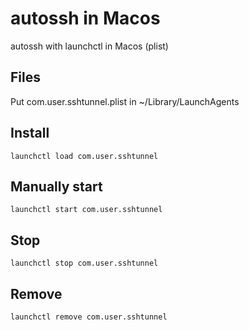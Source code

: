 # autossh in Macos
autossh with launchctl in Macos (plist)

## Files
Put com.user.sshtunnel.plist in ~/Library/LaunchAgents

## Install

`launchctl load com.user.sshtunnel`

## Manually start

`launchctl start com.user.sshtunnel`

## Stop

`launchctl stop com.user.sshtunnel`

## Remove

`launchctl remove com.user.sshtunnel`
